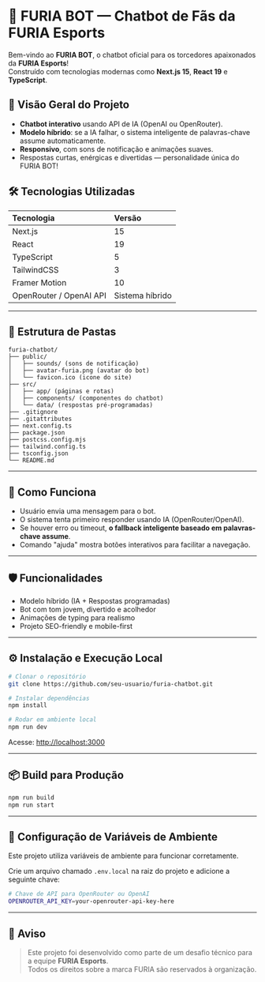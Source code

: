 
# 🦊 FURIA BOT — Chatbot de Fãs da FURIA Esports

Bem-vindo ao **FURIA BOT**, o chatbot oficial para os torcedores apaixonados da **FURIA Esports**!  
Construído com tecnologias modernas como **Next.js 15**, **React 19** e **TypeScript**.


## 🚀 Visão Geral do Projeto

- **Chatbot interativo** usando API de IA (OpenAI ou OpenRouter).
- **Modelo híbrido**: se a IA falhar, o sistema inteligente de palavras-chave assume automaticamente.
- **Responsivo**, com sons de notificação e animações suaves.
- Respostas curtas, enérgicas e divertidas — personalidade única do FURIA BOT!


## 🛠️ Tecnologias Utilizadas

| Tecnologia | Versão |
|:---|:---|
| Next.js | 15 |
| React | 19 |
| TypeScript | 5 |
| TailwindCSS | 3 |
| Framer Motion | 10 |
| OpenRouter / OpenAI API | Sistema híbrido |

---

## 📂 Estrutura de Pastas

```
furia-chatbot/
├── public/
│   ├── sounds/ (sons de notificação)
│   ├── avatar-furia.png (avatar do bot)
│   └── favicon.ico (icone do site)
├── src/
│   ├── app/ (páginas e rotas)
│   ├── components/ (componentes do chatbot)
│   └── data/ (respostas pré-programadas)  
├── .gitignore
├── .gitattributes
├── next.config.ts
├── package.json
├── postcss.config.mjs
├── tailwind.config.ts
├── tsconfig.json
└── README.md
```

---

## 🧠 Como Funciona

- Usuário envia uma mensagem para o bot.
- O sistema tenta primeiro responder usando IA (OpenRouter/OpenAI).
- Se houver erro ou timeout, **o fallback inteligente baseado em palavras-chave assume**.
- Comando "ajuda" mostra botões interativos para facilitar a navegação.

---

## 🛡️ Funcionalidades

- Modelo híbrido (IA + Respostas programadas)
- Bot com tom jovem, divertido e acolhedor
- Animações de typing para realismo
- Projeto SEO-friendly e mobile-first

---

## ⚙️ Instalação e Execução Local

```bash
# Clonar o repositório
git clone https://github.com/seu-usuario/furia-chatbot.git

# Instalar dependências
npm install

# Rodar em ambiente local
npm run dev
```

Acesse: [http://localhost:3000](http://localhost:3000)

---

## 📦 Build para Produção

```bash
npm run build
npm run start
```

---

## 🔑 Configuração de Variáveis de Ambiente

Este projeto utiliza variáveis de ambiente para funcionar corretamente.

Crie um arquivo chamado `.env.local` na raiz do projeto e adicione a seguinte chave:

```bash
# Chave de API para OpenRouter ou OpenAI
OPENROUTER_API_KEY=your-openrouter-api-key-here
```

---

## 📢 Aviso

> Este projeto foi desenvolvido como parte de um desafio técnico para a equipe **FURIA Esports**.  
> Todos os direitos sobre a marca FURIA são reservados à organização.
